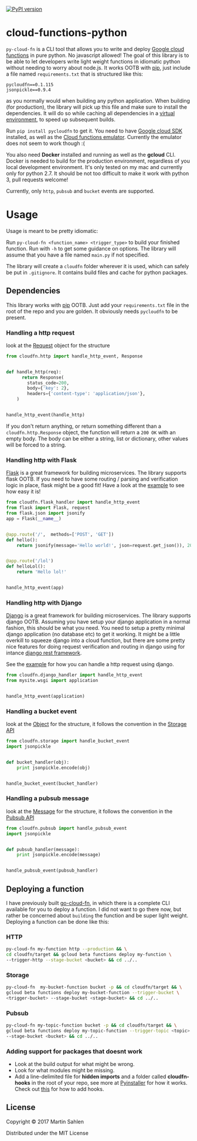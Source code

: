 [![PyPI version](https://badge.fury.io/py/pycloudfn.svg)](https://badge.fury.io/py/pycloudfn)

# cloud-functions-python
`py-cloud-fn` is a CLI tool that allows you to write and deploy [Google cloud functions](https://cloud.google.com/functions/) in pure python. No javascript allowed!
The goal of this library is to be able to let developers write light weight functions
in idiomatic python without needing to worry about node.js. It works OOTB with [pip](https://pypi.python.org/pypi),
just include a file named `requirements.txt` that is structured like this:

```
pycloudfn==0.1.115
jsonpickle==0.9.4
```

as you normally would when building any python application. When building (for production), the library
will pick up this file and make sure to install the dependencies. It will do so while caching all dependencies
in a [virtual environment](https://virtualenv.pypa.io/en/stable/), to speed up subsequent builds.

Run `pip install pycloudfn` to get it.
You need to have [Google cloud SDK](https://cloud.google.com/sdk/downloads) installed, as well as
the [Cloud functions emulator](https://github.com/GoogleCloudPlatform/cloud-functions-emulator/).
Currently the emulator does not seem to work though :(

You also need **Docker** installed and running as well as the **gcloud** CLI. Docker is needed to build for the production environment, regardless of you local development environment. It's only tested on my mac and currently only for python 2.7. It should be not too difficult to make it work with python 3, pull requests welcome!

Currently, only `http`, `pubsub` and `bucket` events are supported.

# Usage
Usage is meant to be pretty idiomatic:

Run `py-cloud-fn <function_name> <trigger_type>` to build your finished function.
Run with `-h` to get some guidance on options. The library will assume that you have a file named `main.py` if not specified.

The library will create a `cloudfn` folder wherever it is used, which can safely be put in `.gitignore`. It contains build files and cache for python packages.

## Dependencies
This library works with [pip](https://pypi.python.org/pypi) OOTB. Just add your `requirements.txt` file in the root
of the repo and you are golden. It obviously needs `pycloudfn` to be present.

### Handling a http request

look at the [Request](https://github.com/MartinSahlen/cloud-functions-python/blob/master/cloudfn/http.py)
object for the structure

```python
from cloudfn.http import handle_http_event, Response


def handle_http(req):
      return Response(
        status_code=200,
        body={'key': 2},
        headers={'content-type': 'application/json'},
    )


handle_http_event(handle_http)

```

If you don't return anything, or return something different than a `cloudfn.http.Response` object, the function will return a `200 OK` with an empty body. The body can be either a string, list or dictionary, other values will be forced to a string.

### Handling http with Flask

[Flask](http://flask.pocoo.org/) is a great framework for building microservices.
The library supports flask OOTB. If you need to have some routing / parsing and
verification logic in place, flask might be a good fit! Have a look at the
[example](https://github.com/MartinSahlen/cloud-functions-python/tree/master/examples/flask)
to see how easy it is!

```python
from cloudfn.flask_handler import handle_http_event
from flask import Flask, request
from flask.json import jsonify
app = Flask(__name__)


@app.route('/',  methods=['POST', 'GET'])
def hello():
    return jsonify(message='Hello world!', json=request.get_json()), 201


@app.route('/lol')
def helloLol():
    return 'Hello lol!'


handle_http_event(app)
```

### Handling http with Django

[Django](https://www.djangoproject.com/) is a great framework for building microservices.
The library supports django OOTB. Assuming you have setup your django application in a
normal fashion, this should be what you need. You need to setup a pretty minimal django
application (no database etc) to get it working. It might be a little overkill to squeeze
django into a cloud function, but there are some pretty nice features for doing request
verification and routing in django using for intance
[django rest framework](http://www.django-rest-framework.org/).

See the [example](https://github.com/MartinSahlen/cloud-functions-python/tree/master/examples/django)
for how you can handle a http request using django.

```python
from cloudfn.django_handler import handle_http_event
from mysite.wsgi import application


handle_http_event(application)
```

### Handling a bucket event

look at the [Object](https://github.com/MartinSahlen/cloud-functions-python/blob/master/cloudfn/storage.py)
for the structure, it follows the convention in the [Storage API](https://cloud.google.com/storage/docs/json_api/v1/objects)

```python
from cloudfn.storage import handle_bucket_event
import jsonpickle


def bucket_handler(obj):
    print jsonpickle.encode(obj)


handle_bucket_event(bucket_handler)
```

### Handling a pubsub message

look at the [Message](https://github.com/MartinSahlen/cloud-functions-python/blob/master/cloudfn/pubsub.py)
for the structure, it follows the convention in the [Pubsub API](https://cloud.google.com/pubsub/docs/reference/rest/v1/PubsubMessage)

```python
from cloudfn.pubsub import handle_pubsub_event
import jsonpickle


def pubsub_handler(message):
    print jsonpickle.encode(message)


handle_pubsub_event(pubsub_handler)
```

## Deploying a function
I have previously built [go-cloud-fn](https://github.com/MartinSahlen/go-cloud-fn/), in which there is a complete CLI available for you to deploy a function. I did not want to go there now, but rather be concerned about `building` the function and be super light weight. Deploying a function can be done like this:

### HTTP

```sh
py-cloud-fn my-function http --production && \
cd cloudfn/target && gcloud beta functions deploy my-function \
--trigger-http --stage-bucket <bucket> && cd ../..
```

### Storage

```sh
py-cloud-fn  my-bucket-function bucket -p && cd cloudfn/target && \
gcloud beta functions deploy my-bucket-function --trigger-bucket \
<trigger-bucket> --stage-bucket <stage-bucket> && cd ../..
```

### Pubsub

```sh
py-cloud-fn my-topic-function bucket -p && cd cloudfn/target && \
gcloud beta functions deploy my-topic-function --trigger-topic <topic> \
--stage-bucket <bucket> && cd ../..
```

### Adding support for packages that doesnt work

- Look at the build output for what might be wrong.
- Look for what modules might be missing.
- Add a line-delimited file for **hidden imports** and a folder called **cloudfn-hooks**
in the root of your repo, see more at [Pyinstaller](https://pyinstaller.readthedocs.io/en/stable/hooks.html) for how it works. Check out [this](https://github.com/MartinSahlen/cloud-functions-python/blob/master/cloudfn/hooks)
for how to add hooks.

## License

Copyright © 2017 Martin Sahlen

Distributed under the MIT License
